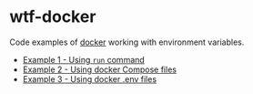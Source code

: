 # wtf-docker

Code examples of [docker](https://www.docker.com/) working with environment variables.

- [Example 1 - Using `run` command](example-1/example1.md)
- [Example 2 - Using docker Compose files](example-2/example2.md)
- [Example 3 - Using docker .env files](example-3/example3.md)